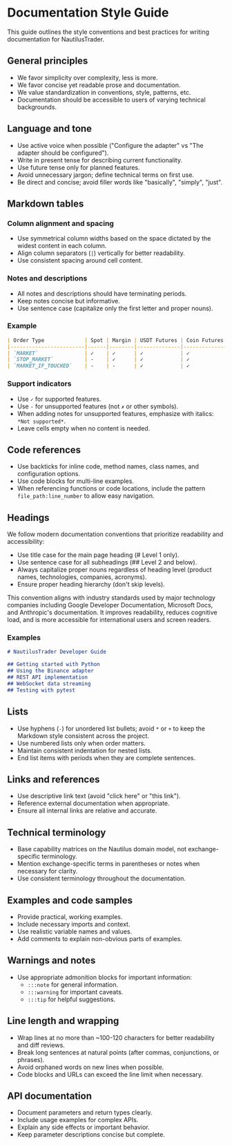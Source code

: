 # Documentation Style Guide

This guide outlines the style conventions and best practices for writing documentation for NautilusTrader.

## General principles

- We favor simplicity over complexity, less is more.
- We favor concise yet readable prose and documentation.
- We value standardization in conventions, style, patterns, etc.
- Documentation should be accessible to users of varying technical backgrounds.

## Language and tone

- Use active voice when possible ("Configure the adapter" vs "The adapter should be configured").
- Write in present tense for describing current functionality.
- Use future tense only for planned features.
- Avoid unnecessary jargon; define technical terms on first use.
- Be direct and concise; avoid filler words like "basically", "simply", "just".

## Markdown tables

### Column alignment and spacing

- Use symmetrical column widths based on the space dictated by the widest content in each column.
- Align column separators (`|`) vertically for better readability.
- Use consistent spacing around cell content.

### Notes and descriptions

- All notes and descriptions should have terminating periods.
- Keep notes concise but informative.
- Use sentence case (capitalize only the first letter and proper nouns).

### Example

```markdown
| Order Type             | Spot | Margin | USDT Futures | Coin Futures | Notes                   |
|------------------------|------|--------|--------------|--------------|-------------------------|
| `MARKET`               | ✓    | ✓      | ✓            | ✓            |                         |
| `STOP_MARKET`          | -    | ✓      | ✓            | ✓            | Not supported for Spot. |
| `MARKET_IF_TOUCHED`    | -    | -      | ✓            | ✓            | Futures only.           |
```

### Support indicators

- Use `✓` for supported features.
- Use `-` for unsupported features (not `✗` or other symbols).
- When adding notes for unsupported features, emphasize with italics: `*Not supported*`.
- Leave cells empty when no content is needed.

## Code references

- Use backticks for inline code, method names, class names, and configuration options.
- Use code blocks for multi-line examples.
- When referencing functions or code locations, include the pattern `file_path:line_number` to allow easy navigation.

## Headings

We follow modern documentation conventions that prioritize readability and accessibility:

- Use title case for the main page heading (# Level 1 only).
- Use sentence case for all subheadings (## Level 2 and below).
- Always capitalize proper nouns regardless of heading level (product names, technologies, companies, acronyms).
- Ensure proper heading hierarchy (don't skip levels).

This convention aligns with industry standards used by major technology companies including Google Developer Documentation, Microsoft Docs, and Anthropic's documentation.
It improves readability, reduces cognitive load, and is more accessible for international users and screen readers.

### Examples

```markdown
# NautilusTrader Developer Guide

## Getting started with Python
## Using the Binance adapter
## REST API implementation
## WebSocket data streaming
## Testing with pytest
```

## Lists

- Use hyphens (`-`) for unordered list bullets; avoid `*` or `+` to keep the Markdown style consistent across the project.
- Use numbered lists only when order matters.
- Maintain consistent indentation for nested lists.
- End list items with periods when they are complete sentences.

## Links and references

- Use descriptive link text (avoid "click here" or "this link").
- Reference external documentation when appropriate.
- Ensure all internal links are relative and accurate.

## Technical terminology

- Base capability matrices on the Nautilus domain model, not exchange-specific terminology.
- Mention exchange-specific terms in parentheses or notes when necessary for clarity.
- Use consistent terminology throughout the documentation.

## Examples and code samples

- Provide practical, working examples.
- Include necessary imports and context.
- Use realistic variable names and values.
- Add comments to explain non-obvious parts of examples.

## Warnings and notes

- Use appropriate admonition blocks for important information:
  - `:::note` for general information.
  - `:::warning` for important caveats.
  - `:::tip` for helpful suggestions.

## Line length and wrapping

- Wrap lines at no more than ~100-120 characters for better readability and diff reviews.
- Break long sentences at natural points (after commas, conjunctions, or phrases).
- Avoid orphaned words on new lines when possible.
- Code blocks and URLs can exceed the line limit when necessary.

## API documentation

- Document parameters and return types clearly.
- Include usage examples for complex APIs.
- Explain any side effects or important behavior.
- Keep parameter descriptions concise but complete.
